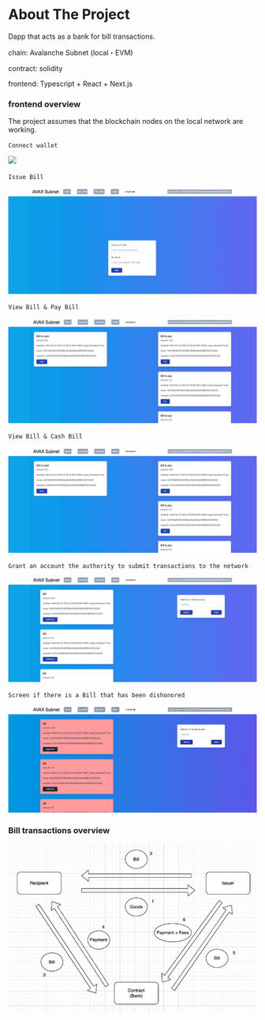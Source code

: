 # About The Project

Dapp that acts as a bank for bill transactions.

chain: Avalanche Subnet (local・EVM)

contract: solidity

frontend: Typescript + React + Next.js

### frontend overview

The project assumes that the blockchain nodes on the local network are working.

`Connect wallet`

![](/public/ConnectWallet.gif)

`Issue Bill`

![](/public/IssueBill.gif)

`View Bill & Pay Bill`

![](/public/PayBill.gif)

`View Bill & Cash Bill`

![](/public/CashBill.gif)

`Grant an account the authority to submit transactions to the network`

![](/public/Authorize.gif)

`Screen if there is a Bill that has been dishonored`

![](/public/Dishonored.png)

### Bill transactions overview
![](/public/overview.png)
